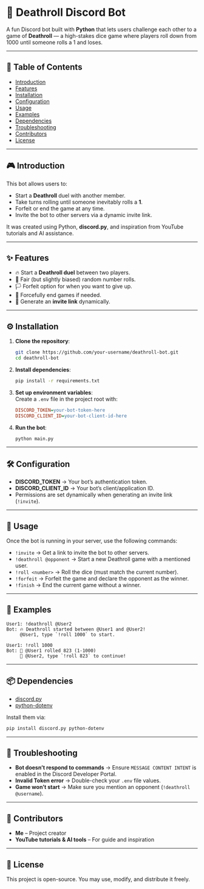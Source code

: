 # 🎲 Deathroll Discord Bot

A fun Discord bot built with **Python** that lets users challenge each other to a game of **Deathroll** — a high-stakes dice game where players roll down from 1000 until someone rolls a 1 and loses.  

---

## 📑 Table of Contents
- [Introduction](#-introduction)  
- [Features](#-features)  
- [Installation](#-installation)  
- [Configuration](#-configuration)  
- [Usage](#-usage)  
- [Examples](#-examples)  
- [Dependencies](#-dependencies)  
- [Troubleshooting](#-troubleshooting)  
- [Contributors](#-contributors)  
- [License](#-license)  

---

## 🎮 Introduction
This bot allows users to:  
- Start a **Deathroll** duel with another member.  
- Take turns rolling until someone inevitably rolls a **1**.  
- Forfeit or end the game at any time.  
- Invite the bot to other servers via a dynamic invite link.  

It was created using Python, **discord.py**, and inspiration from YouTube tutorials and AI assistance.

---

## ✨ Features
- 🔥 Start a **Deathroll duel** between two players.  
- 🎲 Fair (but slightly biased) random number rolls.  
- 🏳 Forfeit option for when you want to give up.  
- 🛑 Forcefully end games if needed.  
- 📩 Generate an **invite link** dynamically.  

---

## ⚙️ Installation
1. **Clone the repository**:
   ```bash
   git clone https://github.com/your-username/deathroll-bot.git
   cd deathroll-bot
   ```

2. **Install dependencies**:
   ```bash
   pip install -r requirements.txt
   ```

3. **Set up environment variables**:  
   Create a `.env` file in the project root with:
   ```ini
   DISCORD_TOKEN=your-bot-token-here
   DISCORD_CLIENT_ID=your-bot-client-id-here
   ```

4. **Run the bot**:
   ```bash
   python main.py
   ```

---

## 🛠 Configuration
- **DISCORD_TOKEN** → Your bot’s authentication token.  
- **DISCORD_CLIENT_ID** → Your bot’s client/application ID.  
- Permissions are set dynamically when generating an invite link (`!invite`).  

---

## 🚀 Usage
Once the bot is running in your server, use the following commands:

- `!invite` → Get a link to invite the bot to other servers.  
- `!deathroll @opponent` → Start a new Deathroll game with a mentioned user.  
- `!roll <number>` → Roll the dice (must match the current number).  
- `!forfeit` → Forfeit the game and declare the opponent as the winner.  
- `!finish` → End the current game without a winner.  

---

## 📌 Examples
```
User1: !deathroll @User2
Bot: 🔥 Deathroll started between @User1 and @User2!  
     @User1, type `!roll 1000` to start.

User1: !roll 1000
Bot: 🎲 @User1 rolled 823 (1-1000)  
     🔄 @User2, type `!roll 823` to continue!
```

---

## 📦 Dependencies
- [discord.py](https://pypi.org/project/discord.py/)  
- [python-dotenv](https://pypi.org/project/python-dotenv/)  

Install them via:
```bash
pip install discord.py python-dotenv
```

---

## 🐞 Troubleshooting
- **Bot doesn’t respond to commands** → Ensure `MESSAGE CONTENT INTENT` is enabled in the Discord Developer Portal.  
- **Invalid Token error** → Double-check your `.env` file values.  
- **Game won’t start** → Make sure you mention an opponent (`!deathroll @username`).  

---

## 👥 Contributors
- **Me** – Project creator  
- **YouTube tutorials & AI tools** – For guide and inspiration  

---

## 📜 License
This project is open-source. You may use, modify, and distribute it freely.  
